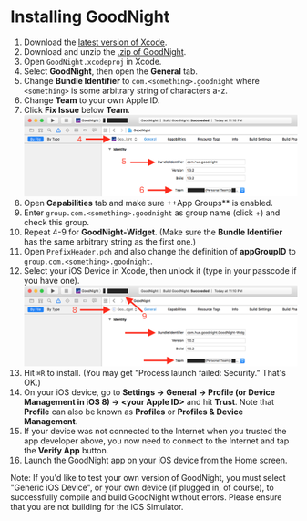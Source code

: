 # Installing GoodNight

1. Download the [latest version of Xcode][1].
2. Download and unzip the [.zip of GoodNight][2].
3. Open `GoodNight.xcodeproj` in Xcode.
4. Select **GoodNight**, then open the **General** tab.
5. Change **Bundle Identifier** to `com.<something>.goodnight` where
`<something>` is some arbitrary string of characters a-z.
6. Change **Team** to your own Apple ID.
7. Click **Fix Issue** below **Team**.
![help-img-1](help-img-1.png)
8. Open **Capabilities** tab and make sure ++App Groups** is enabled. 
9. Enter `group.com.<something>.goodnight` as group name (click +) and check this group.
10. Repeat 4-9 for **GoodNight-Widget**. (Make sure the **Bundle Identifier** has
the same arbitrary string as the first one.)
11. Open `PrefixHeader.pch` and also change the definition of **appGroupID** to `group.com.<something>.goodnight`.
12. Select your iOS Device in Xcode, then unlock it (type in your passcode if you
have one).
![help-img-2](help-img-2.png)
13. Hit `⌘R` to install. (You may get "Process launch failed: Security." That's
OK.)
14. On your iOS device, go to **Settings → General → Profile (or Device Management in iOS 8) →
\<your Apple ID\>** and hit **Trust**.  Note that **Profile** can also be known as **Profiles** or **Profiles & Device Management**. 
15. If your device was not connected to the Internet when you trusted the app developer above, you now need to connect to the Internet and tap the **Verify App** button.
16. Launch the GoodNight app on your iOS device from the Home screen.

Note: If you'd like to test your own version of GoodNight, you must select
"Generic iOS Device", or your own device (if plugged in, of course), to
successfully compile and build GoodNight without errors. Please ensure that you
are not building for the iOS Simulator.

[1]: https://itunes.apple.com/us/app/xcode/id497799835
[2]: https://github.com/anthonya1999/GoodNight/archive/master.zip
